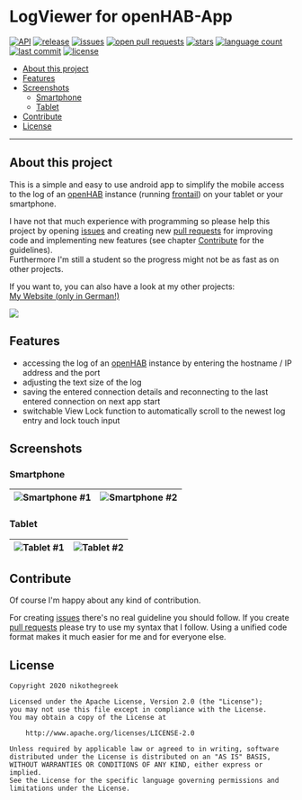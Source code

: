 # LogViewer for openHAB-App
[![API](https://img.shields.io/badge/API-23%2B-brightgreen.svg?style=flat)](https://android-arsenal.com/api?level=23)
[![release](https://img.shields.io/github/release/nikothegreek/logviewer-for-openhab-app.svg)](https://github.com/nikothegreek/logviewer-for-openhab-app/releases/latest)
[![issues](https://img.shields.io/github/issues/nikothegreek/logviewer-for-openhab-app?color=F19A24)](https://github.com/nikothegreek/logviewer-for-openhab-app/issues)
[![open pull requests](https://img.shields.io/github/issues-pr/nikothegreek/logviewer-for-openhab-app?color=F19A24)](https://github.com/nikothegreek/logviewer-for-openhab-app/pulls)
[![stars](https://img.shields.io/github/stars/nikothegreek/logviewer-for-openhab-app?color=F3E64C)](https://github.com/nikothegreek/logviewer-for-openhab-app/stargazers)
[![language count](https://img.shields.io/github/languages/count/nikothegreek/logviewer-for-openhab-app?color=%2339C0E1&label=available%20languages)](https://github.com/nikothegreek/logviewer-for-openhab-app/tree/master/app/src/main/res)
[![last commit](https://img.shields.io/github/last-commit/nikothegreek/logviewer-for-openhab-app?color=F34C9F)](https://github.com/nikothegreek/logviewer-for-openhab-app/commits/master)
[![license](https://img.shields.io/github/license/nikothegreek/logviewer-for-openhab-app)](https://www.apache.org/licenses/LICENSE-2.0)
<!-- [![Dependabot Status](https://api.dependabot.com/badges/status?host=github&repo=nikothegreek/logviewer-for-openhab-app)](https://dependabot.com) -->

- [About this project](#about-this-project)
- [Features](#features)
- [Screenshots](#screenshots)
  - [Smartphone](#smartphone)
  - [Tablet](#tablet)
- [Contribute](#contribute)
- [License](#license)

---

## About this project
This is a simple and easy to use android app to simplify the mobile access to the log of an [openHAB](https://www.openhab.org/) instance (running [frontail](https://github.com/mthenw/frontail)) on your tablet or your smartphone.

I have not that much experience with programming so please help this project by opening [issues](https://github.com/nikothegreek/logviewer-for-openhab-app/issues) and creating new [pull requests](https://github.com/nikothegreek/logviewer-for-openhab-app/pulls) for improving code and implementing new features (see chapter [Contribute](#contribute) for the guidelines).  
Furthermore I'm still a student so the progress might not be as fast as on other projects.

If you want to, you can also have a look at my other projects:  
[My Website (only in German!)](https://nikothegreek.jimdofree.com)

[<img src="https://i.imgur.com/hkTYsch.png">](https://github.com/nikothegreek/logviewer-for-openhab-app/releases/latest)

## Features
 - accessing the log of an [openHAB](https://www.openhab.org/) instance by entering the hostname / IP address and the port
 - adjusting the text size of the log
 - saving the entered connection details and reconnecting to the last entered connection on next app start
 - switchable View Lock function to automatically scroll to the newest log entry and lock touch input

## Screenshots
### Smartphone
|![Smartphone #1](https://cdn.cyb3rko.de/Apps/LogViewer%20for%20openHAB/Screenshots/1.2.3/1.webp)|![Smartphone #2](https://cdn.cyb3rko.de/Apps/LogViewer%20for%20openHAB/Screenshots/1.2.3/2.webp)|
|:---:|:---:|

### Tablet
|![Tablet #1](https://cdn.cyb3rko.de/Apps/LogViewer%20for%20openHAB/Screenshots/1.2.3/3.webp)|![Tablet #2](https://cdn.cyb3rko.de/Apps/LogViewer%20for%20openHAB/Screenshots/1.2.3/4.webp)|
|:---:|:---:|

## Contribute
Of course I'm happy about any kind of contribution.

For creating [issues](https://github.com/nikothegreek/logviewer-for-openhab-app/issues) there's no real guideline you should follow.
If you create [pull requests](https://github.com/nikothegreek/logviewer-for-openhab-app/pulls) please try to use my syntax that I follow.
Using a unified code format makes it much easier for me and for everyone else.

## License

    Copyright 2020 nikothegreek

    Licensed under the Apache License, Version 2.0 (the "License");
    you may not use this file except in compliance with the License.
    You may obtain a copy of the License at
    
        http://www.apache.org/licenses/LICENSE-2.0

    Unless required by applicable law or agreed to in writing, software
    distributed under the License is distributed on an "AS IS" BASIS,
    WITHOUT WARRANTIES OR CONDITIONS OF ANY KIND, either express or implied.
    See the License for the specific language governing permissions and
    limitations under the License.
